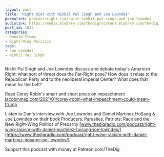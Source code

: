 ```yaml
---
layout: post
title: "Right Riot with Nikhil Pal Singh and Joe Lowndes"
permalink: podcast/right-riot-with-nikhil-pal-singh-and-joe-lowndes
audiolink: https://media.blubrry.com/thedig/content.blubrry.com/thedig/The_Dig-EP_288-Lowndes-Singh.mp3
post_id: 1832
categories: 
- Donald Trump
- Right-Wing Politics
tags: 
- Joe Lowndes
- Nikhil Pal Singh
---
```


Nikhil Pal Singh and Joe Lowndes discuss and debate today's American Right: what sort of threat does the Far-Right pose? How does it relate to the Republican Party and to the neoliberal imperial Center? What does that mean for the Left?

Read Corey Robin's smart and short piece on impeachment 
[jacobinmag.com/2021/01/corey-robin-what-impeachment-could-mean-trump](https://jacobinmag.com/2021/01/corey-robin-what-impeachment-could-mean-trump)

Listen to Dan's interview with Joe Lowndes and Daniel Martinez HoSang & Joe Lowndes on their book Producers, Parasites, Patriots: Race and the New Right-Wing Politics of Precarity 
[www.thedigradio.com/podcast/right-wing-racism-with-daniel-martinez-hosang-joe-lowndes/](https://www.thedigradio.com/podcast/right-wing-racism-with-daniel-martinez-hosang-joe-lowndes/)

Support this podcast with money at Patreon.com/TheDig